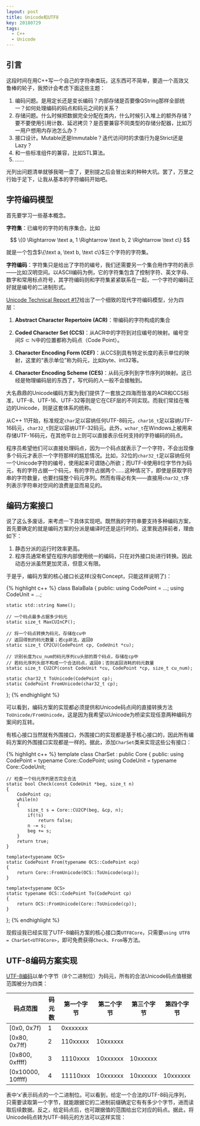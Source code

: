 ```yaml
---
layout: post
title: Unicode和UTF8
key: 20180729
tags:
  - C++
  - Unicode
---
```


<!--more-->

## 引言

这段时间在用C++写一个自己的字符串类玩，这东西可不简单，要造一个高效又鲁棒的轮子，我预计会考虑下面这些主题：

1. 编码问题。是用定长还是变长编码？内部存储是否要像QString那样全部统一？如何处理编码的码点和码元之间的关系？
2. 存储问题。什么时候把数据完全分配在类内，什么时候引入堆上的额外存储？要不要使用引用计数、延迟拷贝？是否要兼容不同类型的存储分配器，比如万一用户想用内存池怎么办？
3. 接口设计。Mutable还是Immutable？迭代访问时的求值行为是Strict还是Lazy？
4. 和一些标准组件的兼容，比如STL算法。
5. ……

光列出问题清单就够我喝一壶了，更别提之后会冒出来的种种大坑。罢了，万里之行始于足下，让我从基本的字符编码开始吧。

## 字符编码模型

首先要学习一些基本概念。

**字符集**：已编号的字符的有序集合。比如

$$
\{0 \Rightarrow \text a, 1 \Rightarrow \text b, 2 \Rightarrow \text c\}
$$

就是一个包含$\{\text a, \text b, \text c\}$三个字符的字符集。

**字符编码**：字符集只是给出了字符的编号，我们还需要另一个集合用作字符的表示——比如汉明空间。以ASCII编码为例，它的字符集包含了控制字符、英文字母、数字和常用标点符号，其字符编码则和字符集紧紧联系在一起，一个字符的编码正好就是编号的二进制形式。

[Unicode Technical Report #17](http://www.unicode.org/reports/tr17/)给出了一个细致的现代字符编码模型，分为四层：

1. **Abstract Character Repertoire (ACR)**：带编码的字符构成的集合

2. **Coded Character Set (CCS)**：从ACR中的字符到对应编号的映射。编号空间$S \subset \mathbb N$中的位置都称为码点（Code Point）。

3. **Character Encoding Form (CEF)**：从CCS到具有特定长度的表示单位的映射，这里的“表示单位”称为码元，比如byte、int32等。

4. **Character Encoding Scheme (CES)**：从码元序列到字节序列的映射。这已经是物理编码层的东西了，写代码的人一般不会接触到。

大名鼎鼎的Unicode编码方案为我们提供了一套放之四海而皆准的ACR和CCS标准，UTF-8、UTF-16、UTF-32等则是它在CEF层的不同实现。而我们常挂在嘴边的Unicode，则是这套体系的统称。

从C++ 11开始，标准规定`char`足以容纳任何UTF-8码元，`char16_t`足以容纳UTF-16码元，`char32_t`则足以容纳UTF-32码元。此外，`wchar_t`在Windows上被用来存储UTF-16码元，在其他平台上则可以直接表示任何支持的字符编码的码点。

程序员希望他们可以直接处理码点，因为一个码点就表示了一个字符，不会出现像多个码元才表示一个字符那样的尴尬情况。比如，32位的`char32_t`足以容纳任何一个Unicode字符的编号，使用起来可谓随心所欲；而UTF-8使用8位字节作为码元，有的字符占据一个码元，有的字符占据两个……这种情况下，即使是获取字符串的字符数量，也要扫描整个码元序列。然而有得必有失——直接用`char32_t`序列表示字符串对空间的浪费是显而易见的。

## 编码方案接口

说了这么多废话，来考虑一下具体实现吧。既然我的字符串要支持多种编码方案，首先要确定的就是编码方案的分派是编译时还是运行时的。这里我选择前者，理由如下：

1. 静态分派的运行时效率更高。
2. 程序员通常希望在程序内部使用统一的编码，只在对外接口处进行转换。因此动态分派虽然更加灵活，但意义有限。

于是乎，编码方案的核心接口长这样(没有Concept，只能这样说明了)：

{% highlight c++ %}
class BalaBala
{
public:
    using CodePoint = ...;
    using CodeUnit  = ...;

    static std::string Name();

    // 一个码点最多占据多少码元
    static size_t MaxCUInCP();

    // 将一个码点转换为码元，存储在cu中
    // 返回得到的码元数量；若cp非法，返回0
    static size_t CP2CU(CodePoint cp, CodeUnit *cu);

    // 识别长度为cu_num的码元序列cu头部的首个码点，存储在cp中
    // 若码元序列头部不构成一个合法码点，返回0；否则返回消耗的码元数量
    static size_t CU2CP(const CodeUnit *cu, CodePoint *cp, size_t cu_num);

    static char32_t ToUnicode(CodePoint cp);
    static CodePoint FromUnicode(char32_t cp);
};
{% endhighlight %}

可以看到，编码方案的实现都必须提供和Unicode码点间的直接转换方法`ToUnicode/FromUnicode`，这是因为我希望以Unicode为桥梁实现任意两种编码方案间的互转。

有核心接口当然就有外围接口，外围接口的实现都是基于核心接口的，因此所有编码方案的外围接口实现都是一样的。据此，添加`CharSet`类来实现这些公有接口：

{% highlight c++ %}
template<typename Core>
class CharSet : public Core
{
public:
    using CodePoint = typename Core::CodePoint;
    using CodeUnit  = typename Core::CodeUnit;

    // 检查一个码元序列是否完全合法
    static bool Check(const CodeUnit *beg, size_t n)
    {
        CodePoint cp;
        while(n)
        {
            size_t s = Core::CU2CP(beg, &cp, n);
            if(!s)
                return false;
            n -= s;
            beg += s;
        }
        return true;
    }

    template<typename OCS>
    static CodePoint From(typename OCS::CodePoint ocp)
    {
        return Core::FromUnicode(OCS::ToUnicode(ocp));
    }

    template<typename OCS>
    static typename OCS::CodePoint To(CodePoint cp)
    {
        return OCS::FromUnicode(Core::ToUnicode(cp));
    }
};
{% endhighlight %}

现假设我已经实现了UTF-8编码方案的核心接口类`UTF8Core`，只需要`using UTF8 = CharSet<UTF8Core>`，即可免费获得`Check`、`From`等方法。

## UTF-8编码方案实现

[UTF-8编码](https://en.wikipedia.org/wiki/UTF-8)以单个字节（8个二进制位）为码元，所有的合法Unicode码点值根据范围被分为四类：

| 码点范围 | 码元数 | 第一个字节 | 第二个字节 | 第三个字节 | 第四个字节 |
| ---- | ---- | ---- | ---- | ---- | ---- |
|    [0x0, 0x7f)    | 1 | 0xxxxxxx | | | |
|   [0x80, 0x7ff)   | 2 | 110xxxxx | 10xxxxxx | | |
|  [0x800, 0xffff)  | 3 | 1110xxxx | 10xxxxxx | 10xxxxxx | |
| [0x10000, 10ffff) | 4 | 11110xxx | 10xxxxxx | 10xxxxxx | 10xxxxxx |

表中‘x’表示码点的一个二进制位。可以看到，给定一个合法的UTF-8码元序列，只需要读取第一个字节，就能跟据它的二进制前缀确定它有有多少个字节，进而读取后续数据。反之，给定码点后，也可跟据值的范围给出它对应的码点。据此，将Unicode码点转为UTF-8码元的方法可以这样实现：
